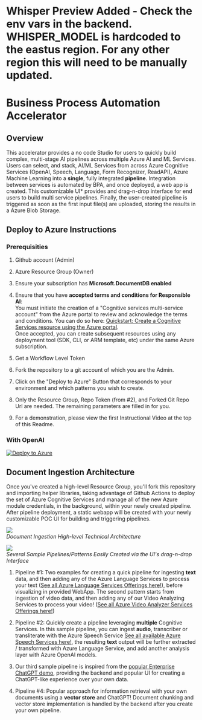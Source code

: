 # Whisper Preview Added - Check the env vars in the backend.  WHISPER_MODEL is hardcoded to the eastus region.  For any other region this will need to be manually updated.

# Business Process Automation Accelerator

## Overview

This accelerator provides a no code Studio for users to quickly build complex, multi-stage AI pipelines across multiple Azure AI and ML Services.  Users can select, and stack, AI/ML Services from across Azure Cognitive Services (OpenAI, Speech, Language, Form Recognizer, ReadAPI), Azure Machine Learning into a **single**, fully integrated **pipeline**. Integration between services is automated by BPA, and once deployed, a web app is created. This customizable UI&ast; provides and drag-n-drop interface for end users to build multi service pipelines. Finally, the user-created pipeline is triggered as soon as the first input file(s) are uploaded, storing the results in a Azure Blob Storage.


## Deploy to Azure Instructions

### Prerequisities
1. Github account (Admin)
2. Azure Resource Group (Owner)
3. Ensure your subscription has **Microsoft.DocumentDB enabled**  
4. Ensure that you have **accepted terms and conditions for Responsible AI**:  
You must initiate the creation of a "Cognitive services multi-service account" from the Azure portal to review and acknowledge the terms and conditions. You can do so here: [Quickstart: Create a Cognitive Services resource using the Azure portal](https://docs.microsoft.com/en-us/azure/cognitive-services/cognitive-services-apis-create-account?tabs=multiservice%2Cwindows).  
Once accepted, you can create subsequent resources using any deployment tool (SDK, CLI, or ARM template, etc) under the same Azure subscription.

1. Get a Workflow Level Token 
2. Fork the repository to a git account of which you are the Admin.
3. Click on the "Deploy to Azure" Button that corresponds to your environment and which patterns you wish to create.  
4. Only the Resource Group, Repo Token (from #2), and Forked Git Repo Url are needed.  The remaining parameters are filled in for you.
5. For a demonstration, please view the first Instructional Video at the top of this Readme.


### With OpenAI
[![Deploy to Azure](https://aka.ms/deploytoazurebutton)](https://portal.azure.com/#create/Microsoft.Template/uri/https%3A%2F%2Fraw.githubusercontent.com%2FCloudLabs-MOC%2Fbusiness-process-automation%2Fmain%2Ftemplates%2Foneclickoai.json)

## Document Ingestion Architecture
Once you've created a high-level Resource Group, you'll fork this repository and importing helper libraries, taking advantage of Github Actions to deploy the set of Azure Cognitive Services and manage all of the new Azure module credentials, in the background, within your newly created pipeline. After pipeline deployment, a static webapp will be created with your newly customizable POC UI for building and triggering pipelines.

![](images/high-level-architecture-may-2023.png)  
*Document Ingestion High-level Technical Architecture*  

![](images/sample-pipelines-may-2023.png)  
*Several Sample Pipelines/Patterns Easily Created via the UI's drag-n-drop Interface*  
  
  
1. Pipeline #1: Two examples for creating a quick pipeline for ingesting **text** data, and then adding any of the Azure Language Services to process your text ([See all Azure Language Services Offerings here!](https://learn.microsoft.com/en-us/azure/cognitive-services/language-service/overview)), before visualizing in provided WebApp. The second pattern starts from ingestion of video data, and then adding any of our Video Analyzing Services to process your video! ([See all Azure Video Analyzer Services Offerings here!](https://azure.microsoft.com/en-us/products/video-indexer))

2. Pipeline #2: Quickly create a pipeline leveraging **multiple** Cognitive Services. In this sample pipeline, you can ingest **audio**, transcriber or transliterate with the Azure Speech Service [See all available Azure Speech Services here!](https://learn.microsoft.com/en-us/azure/cognitive-services/speech-service/overview), the resulting **text** output will be further extracted / transformed with Azure Language Service, and add another analysis layer with Azure OpenAI models.  

3. Our third sample pipeline is inspired from the [popular Enterprise ChatGPT demo](https://github.com/Azure-Samples/azure-search-openai-demo), providing the backend and popular UI for creating a ChatGPT-like experience over your own data.  

4. Pipeline #4: Popular approach for information retrieval with your own documents using a **vector store** and ChatGPT! Document chunking and vector store implementation is handled by the backend after you create your own pipeline.  
